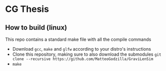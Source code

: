 # CG Thesis
## How to build (linux)
This repo contains a standard make file with all the compile commands 
- Download `gcc`, `make` and `glfw` according to your distro's instructions
- Clone this repository, making sure to also download the submodules
  `git clone --recursive https://github.com/MatteoGodzilla/GraviLenSim`
- `make`
